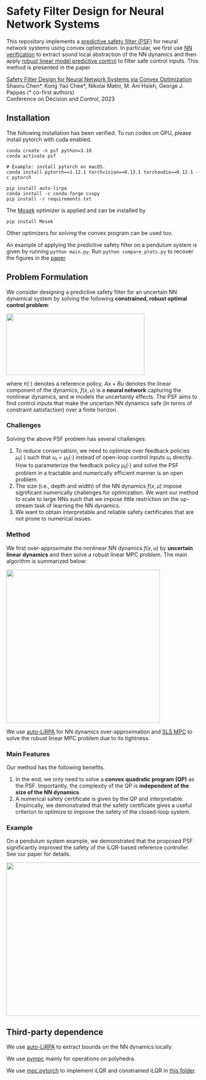 # Safety Filter Design for Neural Network Systems 
This repository implements a [predictive safety filter (PSF)](https://www.sciencedirect.com/science/article/abs/pii/S0005109821001175) for neural network systems using convex optimization. In particular, we first use [NN verification](https://github.com/Verified-Intelligence/auto_LiRPA) to extract sound local abstraction of the NN dynamics and then apply [robust linear model predictive control](https://github.com/ShaoruChen/Polytopic-SLSMPC) to filter safe control inputs. This method is presented in the paper 

[Safety Filter Design for Neural Network Systems via Convex Optimization](https://arxiv.org/pdf/2308.08086.pdf) \
Shaoru Chen*, Kong Yao Chee*, Nikolai Matni, M. Ani Hsieh, George J. Pappas (* co-first authors)\
Conference on Decision and Control, 2023


## Installation
The following installation has been verified. To run codes on GPU, please install pytorch with cuda enabled. 

```
conda create -n psf python=3.10
conda activate psf

# Example: install pytorch on macOS. 
conda install pytorch==1.12.1 torchvision==0.13.1 torchaudio==0.12.1 -c pytorch

pip install auto-lirpa
conda install -c conda-forge cvxpy
pip install -r requirements.txt
```

The [Mosek](https://www.mosek.com/products/academic-licenses/) optimizer is applied and can be installed by 
```
pip install Mosek
```
Other optimizers for solving the convex program can be used too. 

An example of applying the predictive safety filter on a pendulum system is given by running `python main.py`. Run `python compare_plots.py` to recover the figures in the [paper](https://arxiv.org/pdf/2308.08086.pdf).


## Problem Formulation
We consider designing a predictive safety filter for an uncertain NN dynamical system by solving the following **constrained, robust optimal control problem**:

<img src="https://github.com/ShaoruChen/web-materials/blob/main/PSF_CDC_23/psf_formulation.png" width=360, height=160> 

where $\pi(\cdot)$ denotes a reference policy, $Ax + Bu$ denotes the linear component of the dynamics, $f(x, u)$ is a **neural network** capturing the nonlinear dynamics, and $w$ models the uncertainty effects. The PSF aims to find control inputs that make the uncertain NN dynamics safe (in terms of constraint satisfaction) over a finite horizon. 

### Challenges
Solving the above PSF problem has several challenges:
1. To reduce conservatism, we need to optimize over feedback policies $\mu_t(\cdot)$ such that $u_t = \mu_t(\cdot)$ instead of open-loop control inputs $u_t$ directly. How to parameterize the feedback policy $\mu_t(\cdot)$ and solve the PSF problem in a tractable and numerically efficient manner is an open problem.
2. The size (i.e., depth and width) of the NN dynamics $f(x, u)$ impose significant numerically challenges for optimization. We want our method to scale to large NNs such that we impose little restriction on the up-stream task of learning the NN dynamics.
3. We want to obtain interpretable and reliable safety certificates that are not prone to numerical issues.

### Method
We first over-approximate the nonlinear NN dynamics $f(x, u)$ by **uncertain linear dynamics** and then solve a robust linear MPC problem. The main algorithm is summarized below:

<img src="https://github.com/ShaoruChen/web-materials/blob/main/PSF_CDC_23/psf_algorithm.png" width=400, height=400> 

We use [auto-LiRPA](https://github.com/Verified-Intelligence/auto_LiRPA) for NN dynamics over-approximation and [SLS MPC](https://github.com/ShaoruChen/Polytopic-SLSMPC) to solve the robust linear MPC problem due to its tightness. 

### Main Features
Our method has the following benefits. 
1. In the end, we only need to solve a **convex quadratic program (QP)** as the PSF. Importantly, the complexity of the QP is **independent of the size of the NN dynamics**.
2. A numerical safety certificate is given by the QP and interpretable. Empirically, we demonstrated that the safety certificate gives a useful criterion to optimize to improve the safety of the closed-loop system.

### Example
On a pendulum system example, we demonstrated that the proposed PSF significantly improved the safety of the iLQR-based reference controller. See our paper for details. 

<img src="https://github.com/ShaoruChen/web-materials/blob/main/PSF_CDC_23/psf_fig.png" width=600, height=400> 



## Third-party dependence
We use [auto-LiRPA](https://github.com/Verified-Intelligence/auto_LiRPA) to extract bounds on the NN dynamics locally. 

We use [pympc](https://github.com/TobiaMarcucci/pympc/tree/master) mainly for operations on polyhedra.

We use [mpc.pytorch](https://github.com/locuslab/mpc.pytorch/tree/master) to implement iLQR and constrained iLQR in [this folder](https://github.com/ShaoruChen/NN-System-PSF/tree/main/source/ilqr).

